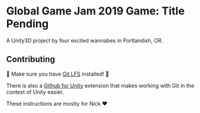 # Global Game Jam 2019 Game: Title Pending

A Unity3D project by four excited wannabes in Portlandish, OR.

## Contributing

:rotating_light: Make sure you have [Git LFS](https://git-lfs.github.com/) installed! :rotating_light:

There is also a [Github for Unity](https://unity.github.com/) extension that makes working with Git in the context of Unity easier.

These instructions are mostly for Nick :heart:
